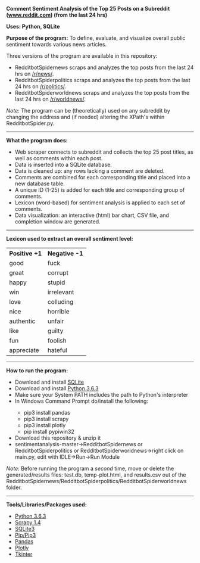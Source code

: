 <b>Comment Sentiment Analysis of the Top 25 Posts on a Subreddit (www.reddit.com) (from the last 24 hrs)</b>

<b>Uses: Python, SQLite</b>

<b>Purpose of the program:</b>
To define, evaluate, and visualize overall public sentiment towards various news articles. 

Three versions of the program are available in this repository:<ul>
<li>RedditbotSpidernews scraps and analyzes the top posts from the last 24 hrs on <a href="https://www.reddit.com/r/news/top/">/r/news/</a>.</li>
<li>RedditbotSpiderpolitics scraps and analyzes the top posts from the last 24 hrs on <a href="https://www.reddit.com/r/politics/top/">/r/politics/</a>.</li>
<li>RedditbotSpiderworldnews scraps and analyzes the top posts from the last 24 hrs on <a href="https://www.reddit.com/r/worldnews/top/">/r/worldnews/</a>.</li></ul>
  
<i>Note</i>: The program can be (theoretically) used on any subreddit by changing the address and (if needed) altering the XPath's within RedditbotSpider.py.

<hr>

<b>What the program does:</b>
<ul>
<li>Web scraper connects to subreddit and collects the top 25 post titles, as well as comments within each post.</li>
<li>Data is inserted into a SQLite database.</li>
<li>Data is cleaned up: any rows lacking a comment are deleted.</li>
<li>Comments are combined for each corresponding title and placed into a new database table.
<li>A unique ID (1-25) is added for each title and corresponding group of comments.
<li>Lexicon (word-based) for sentiment analysis is applied to each set of comments.</li>
<li>Data visualization: an interactive (html) bar chart, CSV file, and completion window are generated.</li>
</ul>

<hr>

<b>Lexicon used to extract an overall sentiment level:</b>
<table style="width:100%">
  <tr>
    <th>Positive +1</th>
    <th>Negative -1</th> 
  </tr>
  <tr>
    <td>good</td>
    <td>fuck</td> 
  </tr>
  <tr>
    <td>great</td>
    <td>corrupt</td> 
  </tr>
    <tr>
    <td>happy</td>
    <td>stupid</td> 
  </tr>
    <tr>
    <td>win</td>
    <td>irrelevant</td> 
  </tr>
    <tr>
    <td>love</td>
    <td>colluding</td> 
  </tr>
    <tr>
    <td>nice</td>
    <td>horrible</td> 
  </tr>
    <tr>
    <td>authentic</td>
    <td>unfair</td> 
  </tr>
    <tr>
    <td>like</td>
    <td>guilty</td> 
  </tr>
    <tr>
    <td>fun</td>
    <td>foolish</td> 
  </tr>
    <tr>
    <td>appreciate</td>
    <td>hateful</td> 
  </tr>
</table>

<hr>

<b>How to run the program:</b>
<ul>
<li>Download and install <a href="https://sqlite.org/download.html">SQLite</a></li>
<li>Download and install <a href="https://www.python.org/downloads/">Python 3.6.3</a></li>
<li>Make sure your System PATH includes the path to Python's interpreter</li>
<li>In Windows Command Prompt do/install the following:</li><ul>
<li>pip3 install pandas</li>
<li>pip3 install scrapy</li>
<li>pip3 install plotly</li>
<li>pip install pypiwin32</li></ul>
<li>Download this repository & unzip it</li>
<li>sentimentanalysis-master->RedditbotSpidernews or RedditbotSpiderpolitics or RedditbotSpiderworldnews->right click on main.py, edit with IDLE->Run->Run Module
</ul>
<i>Note</i>: Before running the program a <i>second</i> time, move or delete the generated/results files: test.db, temp-plot.html, and results.csv out of the RedditbotSpidernews/RedditbotSpiderpolitics/RedditbotSpiderworldnews folder.

<hr>

<b>Tools/Libraries/Packages used:</b>
<ul>
<li><a href="https://www.python.org/downloads/">Python 3.6.3</a></li>
<li><a href="https://scrapy.org/">Scrapy 1.4</a></li>
<li><a href="https://sqlite.org/download.html">SQLite3</a></li>
<li><a href="https://pypi.python.org/pypi/pip">Pip/Pip3</a></li>
<li><a href="https://pandas.pydata.org/">Pandas</a></li>
<li><a href="https://plot.ly/python/">Plotly</a></li>
<li><a href="https://docs.python.org/3/library/tk.html">Tkinter</a></li>
</ul>
